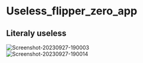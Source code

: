 # Useless_flipper_zero_app
## Literaly useless

![Screenshot-20230927-190003](https://github.com/Elisey101/Useless_flipper_zero_app/assets/74693705/ea803e1f-c287-4f74-b716-2474103958d0)
<br>
![Screenshot-20230927-190014](https://github.com/Elisey101/Useless_flipper_zero_app/assets/74693705/3ce55082-b483-4428-84bd-c44130fb5ff7)


